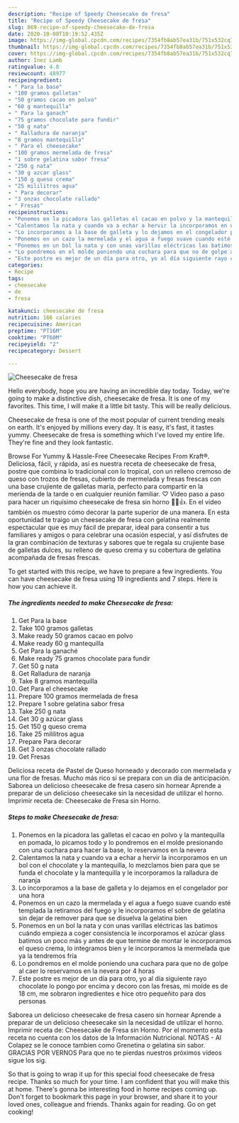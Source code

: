 ```yaml
---
description: "Recipe of Speedy Cheesecake de fresa"
title: "Recipe of Speedy Cheesecake de fresa"
slug: 869-recipe-of-speedy-cheesecake-de-fresa
date: 2020-10-08T10:19:52.435Z
image: https://img-global.cpcdn.com/recipes/7354fb8ab57ea31b/751x532cq70/cheesecake-de-fresa-foto-principal.jpg
thumbnail: https://img-global.cpcdn.com/recipes/7354fb8ab57ea31b/751x532cq70/cheesecake-de-fresa-foto-principal.jpg
cover: https://img-global.cpcdn.com/recipes/7354fb8ab57ea31b/751x532cq70/cheesecake-de-fresa-foto-principal.jpg
author: Inez Lamb
ratingvalue: 4.8
reviewcount: 48977
recipeingredient:
- " Para la base"
- "100 gramos galletas"
- "50 gramos cacao en polvo"
- "60 g mantequilla"
- " Para la ganach"
- "75 gramos chocolate para fundir"
- "50 g nata"
- " Ralladura de naranja"
- "8 gramos mantequilla"
- " Para el cheesecake"
- "100 gramos mermelada de fresa"
- "1 sobre gelatina sabor fresa"
- "250 g nata"
- "30 g azcar glass"
- "150 g queso crema"
- "25 mililitros agua"
- " Para decorar"
- "3 onzas chocolate rallado"
- " Fresas"
recipeinstructions:
- "Ponemos en la picadora las galletas el cacao en polvo y la mantequilla en pomada, lo picamos todo y lo pondremos en el molde presionando con una cuchara para hacer la base, lo reservamos en la nevera"
- "Calentamos la nata y cuando va a echar a hervir la incorporamos en un bol con el chocolate y la mantequilla, lo mezclamos bien para que se funda el chocolate y la mantequilla y le incorporamos la ralladura de naranja"
- "Lo incorporamos a la base de galleta y lo dejamos en el congelador por una hora"
- "Ponemos en un cazo la mermelada y el agua a fuego suave cuando esté templada la retiramos del fuego y le incorporamos el sobre de gelatina sin dejar de remover para que se disuelva la gelatina bien"
- "Ponemos en un bol la nata y con unas varillas eléctricas las batimos cuándo empieza a coger consistencia le incorporamos el azúcar glass batimos un poco más y antes de que termine de montar le incorporamos el queso crema, lo integramos bien y le incorporamos la mermelada que ya la tendremos fría"
- "Lo pondremos en el molde poniendo una cuchara para que no de golpe al caer lo reservamos en la nevera por 4 horas"
- "Este postre es mejor de un día para otro, yo al día siguiente rayo chocolate lo pongo por encima y decoro con las fresas, mi molde es de 18 cm, me sobraron ingredientes e hice otro pequeñito para dos personas"
categories:
- Recipe
tags:
- cheesecake
- de
- fresa

katakunci: cheesecake de fresa 
nutrition: 166 calories
recipecuisine: American
preptime: "PT16M"
cooktime: "PT60M"
recipeyield: "2"
recipecategory: Dessert

---
```



![Cheesecake de fresa](https://img-global.cpcdn.com/recipes/7354fb8ab57ea31b/751x532cq70/cheesecake-de-fresa-foto-principal.jpg)

Hello everybody, hope you are having an incredible day today. Today, we're going to make a distinctive dish, cheesecake de fresa. It is one of my favorites. This time, I will make it a little bit tasty. This will be really delicious.

Cheesecake de fresa is one of the most popular of current trending meals on earth. It's enjoyed by millions every day. It is easy, it's fast, it tastes yummy. Cheesecake de fresa is something which I've loved my entire life. They're fine and they look fantastic.

Browse For Yummy &amp; Hassle-Free Cheesecake Recipes From Kraft®. Deliciosa, fácil, y rápida, así es nuestra receta de cheesecake de fresa, postre que combina lo tradicional con lo tropical, con un relleno cremoso de queso con trozos de fresas, cubierto de mermelada y fresas frescas con una base crujiente de galletas maría, perfecto para compartir en la merienda de la tarde o en cualquier reunión familiar. ♡ Vídeo paso a paso para hacer un riquísimo cheesecake de fresa sin horno 🍓😋👍. En el vídeo también os muestro cómo decorar la parte superior de una manera. En esta oportunidad te traigo un cheesecake de fresa con gelatina realmente espectacular que es muy fácil de preparar, ideal para consentir a tus familiares y amigos o para celebrar una ocasión especial, y así disfrutes de la gran combinación de texturas y sabores que te regala su crujiente base de galletas dulces, su relleno de queso crema y su cobertura de gelatina acompañada de fresas frescas.


To get started with this recipe, we have to prepare a few ingredients. You can have cheesecake de fresa using 19 ingredients and 7 steps. Here is how you can achieve it.

<!--inarticleads1-->

##### The ingredients needed to make Cheesecake de fresa:

1. Get  Para la base
1. Take 100 gramos galletas
1. Make ready 50 gramos cacao en polvo
1. Make ready 60 g mantequilla
1. Get  Para la ganaché
1. Make ready 75 gramos chocolate para fundir
1. Get 50 g nata
1. Get  Ralladura de naranja
1. Take 8 gramos mantequilla
1. Get  Para el cheesecake
1. Prepare 100 gramos mermelada de fresa
1. Prepare 1 sobre gelatina sabor fresa
1. Take 250 g nata
1. Get 30 g azúcar glass
1. Get 150 g queso crema
1. Take 25 mililitros agua
1. Prepare  Para decorar
1. Get 3 onzas chocolate rallado
1. Get  Fresas


Deliciosa receta de Pastel de Queso horneado y decorado con mermelada y una flor de fresas. Mucho más rico si se prepara con un día de anticipación. Saborea un delicioso cheesecake de fresa casero sin hornear Aprende a preparar de un delicioso cheesecake sin la necesidad de utilizar el horno. Imprimir receta de: Cheesecake de Fresa sin Horno. 

<!--inarticleads2-->

##### Steps to make Cheesecake de fresa:

1. Ponemos en la picadora las galletas el cacao en polvo y la mantequilla en pomada, lo picamos todo y lo pondremos en el molde presionando con una cuchara para hacer la base, lo reservamos en la nevera
1. Calentamos la nata y cuando va a echar a hervir la incorporamos en un bol con el chocolate y la mantequilla, lo mezclamos bien para que se funda el chocolate y la mantequilla y le incorporamos la ralladura de naranja
1. Lo incorporamos a la base de galleta y lo dejamos en el congelador por una hora
1. Ponemos en un cazo la mermelada y el agua a fuego suave cuando esté templada la retiramos del fuego y le incorporamos el sobre de gelatina sin dejar de remover para que se disuelva la gelatina bien
1. Ponemos en un bol la nata y con unas varillas eléctricas las batimos cuándo empieza a coger consistencia le incorporamos el azúcar glass batimos un poco más y antes de que termine de montar le incorporamos el queso crema, lo integramos bien y le incorporamos la mermelada que ya la tendremos fría
1. Lo pondremos en el molde poniendo una cuchara para que no de golpe al caer lo reservamos en la nevera por 4 horas
1. Este postre es mejor de un día para otro, yo al día siguiente rayo chocolate lo pongo por encima y decoro con las fresas, mi molde es de 18 cm, me sobraron ingredientes e hice otro pequeñito para dos personas


Saborea un delicioso cheesecake de fresa casero sin hornear Aprende a preparar de un delicioso cheesecake sin la necesidad de utilizar el horno. Imprimir receta de: Cheesecake de Fresa sin Horno. Por el momento esta receta no cuenta con los datos de la Información Nutricional. NOTAS - Al Colapez se le conoce tambien como Grenetina o gelatina sin sabor. GRACIAS POR VERNOS Para que no te pierdas nuestros próximos vídeos sigue los sig. 

So that is going to wrap it up for this special food cheesecake de fresa recipe. Thanks so much for your time. I am confident that you will make this at home. There's gonna be interesting food in home recipes coming up. Don't forget to bookmark this page in your browser, and share it to your loved ones, colleague and friends. Thanks again for reading. Go on get cooking!

